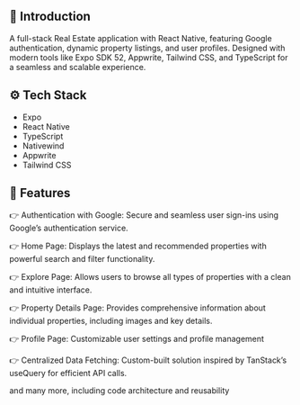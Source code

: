 ## 🤖 Introduction
A full-stack Real Estate application with React Native, featuring Google authentication, dynamic property listings, and user profiles. Designed with modern tools like Expo SDK 52, Appwrite, Tailwind CSS, and TypeScript for a seamless and scalable experience.

## ⚙️ Tech Stack
- Expo
- React Native
- TypeScript
- Nativewind
- Appwrite
- Tailwind CSS

## 🔋 Features
👉 Authentication with Google: Secure and seamless user sign-ins using Google’s authentication service.

👉 Home Page: Displays the latest and recommended properties with powerful search and filter functionality.

👉 Explore Page: Allows users to browse all types of properties with a clean and intuitive interface.

👉 Property Details Page: Provides comprehensive information about individual properties, including images and key details.

👉 Profile Page: Customizable user settings and profile management

👉 Centralized Data Fetching: Custom-built solution inspired by TanStack’s useQuery for efficient API calls.

and many more, including code architecture and reusability